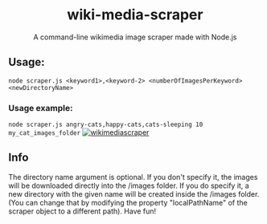 <h1 align="center">wiki-media-scraper</h1>
<p align="center">A command-line wikimedia image scraper made with Node.js<p>

<h2>Usage:</h2>
<code>node scraper.js &lt;keyword1&gt;,&ltkeyword-2&gt; &ltnumberOfImagesPerKeyword&gt; &lt;newDirectoryName&gt;</code>

<h3>Usage example:</h3>
<code>node scraper.js angry-cats,happy-cats,cats-sleeping 10 my_cat_images_folder</code>
<a href="https://ibb.co/FH0p7S5"><img src="https://i.ibb.co/WVPCKbk/wikimediascraper.png" alt="wikimediascraper" border="0"></a>

<h2>Info</h2>
<p>The directory name argument is optional. If you don't specify it, the images will be downloaded directly into the /images folder. If you do specify it, a new directory with the given name will be created inside the /images folder. (You can change that by modifying the property "localPathName" of the scraper object to a different path). Have fun!</p>
